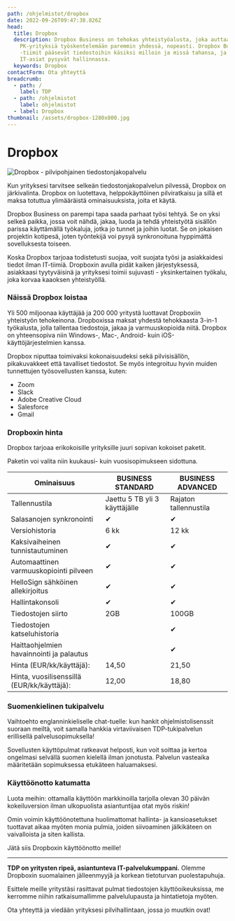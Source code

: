 ```yaml
---
path: /ohjelmistot/dropbox
date: 2022-09-26T09:47:38.826Z
head:
  title: Dropbox
  description: Dropbox Business on tehokas yhteistyöalusta, joka auttaa
    PK-yrityksiä työskentelemään paremmin yhdessä, nopeasti. Dropbox Business
    -tiimit pääsevät tiedostoihin käsiksi milloin ja missä tahansa, ja samalla
    IT-asiat pysyvät hallinnassa.
  keywords: Dropbox
contactForm: Ota yhteyttä
breadcrumb:
  - path: /
    label: TDP
  - path: /ohjelmistot
    label: ohjelmistot
  - label: Dropbox
thumbnail: /assets/dropbox-1280x800.jpg
---
```

# Dropbox

![Dropbox - pilvipohjainen tiedostonjakopalvelu](/assets/dropbox-1280x800.jpg)

Kun yrityksesi tarvitsee selkeän tiedostonjakopalvelun pilvessä, Dropbox on järkivalinta. Dropbox on luotettava, helppokäyttöinen pilviratkaisu ja sillä et maksa totuttua ylimääräistä ominaisuuksista, joita et käytä.

Dropbox Business on parempi tapa saada parhaat työsi tehtyä. Se on yksi selkeä paikka, jossa voit nähdä, jakaa, luoda ja tehdä yhteistyötä sisällön parissa käyttämällä työkaluja, jotka jo tunnet ja joihin luotat. Se on jokaisen projektin kotipesä, joten työntekijä voi pysyä synkronoituna hyppimättä sovelluksesta toiseen.

Koska Dropbox tarjoaa todistetusti suojaa, voit suojata työsi ja asiakkaidesi tiedot ilman IT-tiimiä. Dropboxin avulla pidät kaiken järjestyksessä, asiakkaasi tyytyväisinä ja yrityksesi toimii sujuvasti - yksinkertainen työkalu, joka korvaa kaaoksen yhteistyöllä.

### Näissä Dropbox loistaa

Yli 500 miljoonaa käyttäjää ja 200 000 yritystä luottavat Dropboxiin yhteistyön tehokeinona. Dropboxissa maksat yhdestä tehokkaasta 3-in-1 työkalusta, jolla tallentaa tiedostoja, jakaa ja varmuuskopioida niitä. Dropbox on yhteensopiva niin Windows-, Mac-, Android- kuin iOS-käyttöjärjestelmien kanssa.

Dropbox niputtaa toimivaksi kokonaisuudeksi sekä pilvisisällön, pikakuvakkeet että tavalliset tiedostot. Se myös integroituu hyvin muiden tunnettujen työsovellusten kanssa, kuten:

* Zoom
* Slack
* Adobe Creative Cloud
* Salesforce
* Gmail

### Dropboxin hinta

Dropbox tarjoaa erikokoisille yrityksille juuri sopivan kokoiset paketit. 

Paketin voi valita niin kuukausi- kuin vuosisopimukseen sidottuna.

| Ominaisuus                                 | BUSINESS STANDARD             | BUSINESS ADVANCED     |
| ------------------------------------------ | ----------------------------- | --------------------- |
| Tallennustila                              | Jaettu 5 TB yli 3 käyttäjälle | Rajaton tallennustila |
| Salasanojen synkronointi                   | ✔                             | ✔                     |
| Versiohistoria                             | 6 kk                          | 12 kk                 |
| Kaksivaiheinen tunnistautuminen            | ✔                             | ✔                     |
| Automaattinen varmuuskopiointi pilveen     | ✔                             | ✔                     |
| HelloSign sähköinen allekirjoitus          | ✔                             | ✔                     |
| Hallintakonsoli                            | ✔                             | ✔                     |
| Tiedostojen siirto                         | 2GB                           | 100GB                 |
| Tiedostojen katseluhistoria                |                               | ✔                     |
| Haittaohjelmien havainnointi ja palautus   |                               | ✔                     |
| Hinta (EUR/kk/käyttäjä):                   | 14,50                         | 21,50                 |
| Hinta, vuosilisenssillä (EUR/kk/käyttäjä): | 12,00                         | 18,80                 |

### Suomenkielinen tukipalvelu

Vaihtoehto englanninkieliselle chat-tuelle: kun hankit ohjelmistolisenssit suoraan meiltä, voit samalla hankkia virtaviivaisen TDP-tukipalvelun erillisellä palvelusopimuksella! 

Sovellusten käyttöpulmat ratkeavat helposti, kun voit soittaa ja kertoa ongelmasi selvällä suomen kielellä ilman jonotusta. Palvelun vasteaika määritetään sopimuksessa etukäteen haluamaksesi.

### Käyttöönotto katumatta

Luota meihin: ottamalla käyttöön markkinoilla tarjolla olevan 30 päivän kokeiluversion ilman ulkopuolista asiantuntijaa otat myös riskin! 

Omin voimin käyttöönotettuna huolimattomat hallinta- ja kansioasetukset tuottavat aikaa myöten monia pulmia, joiden siivoaminen jälkikäteen on vaivalloista ja siten kallista.

Jätä siis Dropboxin käyttöönotto meille!

- - -

**TDP on yritysten ripeä, asiantunteva IT-palvelukumppani.** Olemme Dropboxin suomalainen jälleenmyyjä ja korkean tietoturvan puolestapuhuja.

Esittele meille yritystäsi rasittavat pulmat tiedostojen käyttöoikeuksissa, me kerromme niihin ratkaisumallimme palvelulupausta ja hintatietoja myöten.

Ota yhteyttä ja viedään yrityksesi pilvihallintaan, jossa jo muutkin ovat!